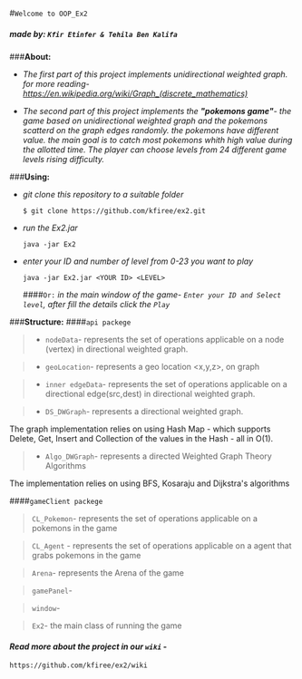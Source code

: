 
#`Welcome to OOP_Ex2 `

##### **made by:** `Kfir Etinfer & Tehila Ben Kalifa`


###**About:**
- *The first part of this project implements unidirectional weighted graph.*    
*for more reading- https://en.wikipedia.org/wiki/Graph_(discrete_mathematics)*

- *The second part of this project implements the **"pokemons game"**-*
*the game based on unidirectional weighted graph and the pokemons scatterd on the graph edges randomly.*
*the pokemons have different value. the main goal is to catch most pokemons whith high value during the allotted time.*
*The player can choose levels from 24 different game levels rising difficulty.*



###**Using:**

- *git clone this repository to a suitable folder*

    ```
    $ git clone https://github.com/kfiree/ex2.git
    ```

- *run the Ex2.jar*

    ```
    java -jar Ex2
    ```
- *enter your ID and number of level from 0-23 you want to play*

     ```
     java -jar Ex2.jar <YOUR ID> <LEVEL>
     ```
  
  ####`Or:` 
   *in the main window of the game- `Enter your ID and Select level`, after fill the details click the `Play`* 
  

###**Structure:**
####`api packege`

> - `nodeData`- represents the set of operations applicable on a node (vertex) in  directional weighted graph.

> - `geoLocation`- represents a geo location <x,y,z>, on graph

> - `inner edgeData`- represents the set of operations applicable on a directional edge(src,dest) in directional weighted graph.

> - `DS_DWGraph`- represents a directional weighted graph. 

   The graph implementation relies on using Hash Map - which supports Delete, Get, Insert and Collection of the values in the Hash - all in O(1).

> - `Algo_DWGraph`-  represents a directed  Weighted Graph Theory Algorithms

  The implementation relies on using BFS, Kosaraju and Dijkstra's algorithms

 

####`gameClient packege`

> `CL_Pokemon`- represents the set of operations applicable on a pokemons in the game

> `CL_Agent` - represents the set of operations applicable on a agent that grabs pokemons in the game

> `Arena`- represents the Arena of the game

> `gamePanel`-

> `window`-

> `Ex2`- the main class of running the game



#### *Read more about the project in our `wiki`* - 
    https://github.com/kfiree/ex2/wiki


